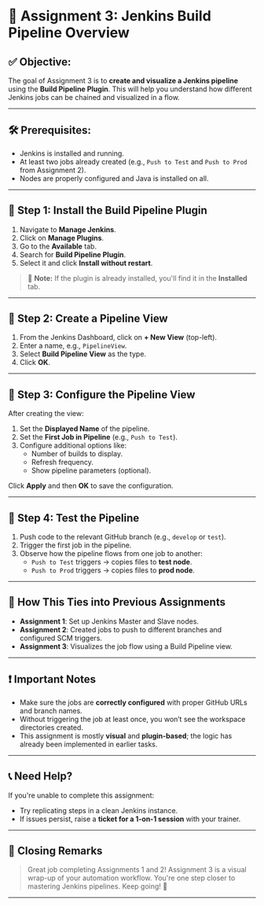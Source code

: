 # 📘 Assignment 3: Jenkins Build Pipeline Overview

## ✅ Objective:
The goal of Assignment 3 is to **create and visualize a Jenkins pipeline** using the **Build Pipeline Plugin**. This will help you understand how different Jenkins jobs can be chained and visualized in a flow.

---

## 🛠️ Prerequisites:
- Jenkins is installed and running.
- At least two jobs already created (e.g., `Push to Test` and `Push to Prod` from Assignment 2).
- Nodes are properly configured and Java is installed on all.

---

## 🔌 Step 1: Install the Build Pipeline Plugin

1. Navigate to **Manage Jenkins**.
2. Click on **Manage Plugins**.
3. Go to the **Available** tab.
4. Search for **Build Pipeline Plugin**.
5. Select it and click **Install without restart**.

> 🔎 **Note:** If the plugin is already installed, you'll find it in the **Installed** tab.

---

## 🧱 Step 2: Create a Pipeline View

1. From the Jenkins Dashboard, click on **+ New View** (top-left).
2. Enter a name, e.g., `PipelineView`.
3. Select **Build Pipeline View** as the type.
4. Click **OK**.

---

## 🧰 Step 3: Configure the Pipeline View

After creating the view:

1. Set the **Displayed Name** of the pipeline.
2. Set the **First Job in Pipeline** (e.g., `Push to Test`).
3. Configure additional options like:
   - Number of builds to display.
   - Refresh frequency.
   - Show pipeline parameters (optional).

Click **Apply** and then **OK** to save the configuration.

---

## 🧪 Step 4: Test the Pipeline

1. Push code to the relevant GitHub branch (e.g., `develop` or `test`).
2. Trigger the first job in the pipeline.
3. Observe how the pipeline flows from one job to another:
   - `Push to Test` triggers → copies files to **test node**.
   - `Push to Prod` triggers → copies files to **prod node**.

---

## 🧵 How This Ties into Previous Assignments

- **Assignment 1**: Set up Jenkins Master and Slave nodes.
- **Assignment 2**: Created jobs to push to different branches and configured SCM triggers.
- **Assignment 3**: Visualizes the job flow using a Build Pipeline view.

---

## ❗ Important Notes

- Make sure the jobs are **correctly configured** with proper GitHub URLs and branch names.
- Without triggering the job at least once, you won’t see the workspace directories created.
- This assignment is mostly **visual** and **plugin-based**; the logic has already been implemented in earlier tasks.

---

## 📞 Need Help?

If you're unable to complete this assignment:

- Try replicating steps in a clean Jenkins instance.
- If issues persist, raise a **ticket for a 1-on-1 session** with your trainer.

---

## 🙏 Closing Remarks

> Great job completing Assignments 1 and 2! Assignment 3 is a visual wrap-up of your automation workflow. You're one step closer to mastering Jenkins pipelines. Keep going! 🚀

---
